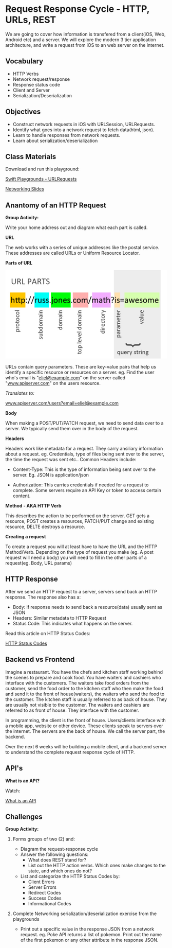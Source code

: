 # Request Response Cycle - HTTP, URLs, REST

We are going to cover how information is transfered from a client(iOS, Web, Android etc) and a server. We will explore the modern 3 tier application architecture, and write a request from iOS to an web server on the internet.


## Vocabulary
- HTTP Verbs
- Network request/response
- Response status code
- Client and Server
- Serialization/Deserialization


## Objectives
- Construct network requests in iOS with URLSession, URLRequests.
- Identify what goes into a network request to fetch data(html, json).
- Learn to handle responses from network requests.
- Learn about serialization/deserialization


## Class Materials

Download and run this playground:

[Swift Playgrounds - URLRequests](Networking.playground)

[Networking Slides](client-server.key)

## Anantomy of an HTTP Request

**Group Activity:**

Write your home address out and diagram what each part is called.

**URL**

The web works with a series of unique addresses like the postal service. These addresses are called URLs or Uniform Resource Locator.

**Parts of URL**

![URL Parts](query.jpg)

URLs contain query parameters. These are key-value pairs that help us identify a specific resource or resources on a server. eg. Find the user who's email is "eliel@example.com" on the server called "www.apiserver.com" on the users resource.

*Translates to:*

www.apiserver.com/users?email=eliel@example.com

**Body**

When making a POST/PUT/PATCH request, we need to send data over to a server. We typically send them over in the body of the request.

**Headers**

Headers work like metadata for a request. They carry ansiliary information about a request. eg. Credentials, type of files being sent over to the server, the time the request was sent etc..
Common Headers include: 

- Content-Type: This is the type of information being sent over to the server. Eg. JSON is application/json

- Authorization: This carries credentials if needed for a request to complete. Some servers require an API Key or token to access certain content.

**Method - AKA HTTP Verb**

This describes the action to be performed on the server. GET gets a resource, POST creates a resources, PATCH/PUT change and existing resource, DELTE destroys a resource.

**Creating a request**

To create a request you will at least have to have the URL and the HTTP Method/Verb. Depending on the type of request you make (eg. A post request will need a body) you will need to fill in the other parts of a request(eg. Body, URL params)

## HTTP Response

After we send an HTTP request to a server, servers send back an HTTP response. 
The response also has a:
- Body: if response needs to send back a resource(data) usually sent as JSON
- Headers: Similar metadata to HTTP Request
- Status Code: This indicates what happens on the server.

Read this article on HTTP Status Codes:

[HTTP Status Codes](https://httpstatuses.com)

## Backend vs Frontend

Imagine a restaurant. You have the chefs and kitchen staff working behind the scenes to prepare and cook food. You have waiters and cashiers who interface with the customers. The waiters take food orders from the customer, send the food order to the kitchen staff who then make the food and send it to the front of house(waiters), the waiters who send the food to the customer. The kitchen staff is usually referred to as back of house. They are usually not visible to the customer. The waiters and cashiers are referred to as front of house. They interface with the customer.

In programming, the client is the front of house. Users/clients interface with a mobile app, website or other device. These clients speak to servers over the internet. The servers are the back of house. We call the server part, the backend.

Over the next 6 weeks will be building a mobile client, and a backend server to understand the complete request response cycle of HTTP.


## API's

**What is an API?**

Watch:

[What is an API](https://www.youtube.com/watch?v=s7wmiS2mSXY)


## Challenges

**Group Activity:**

1. Forms groups of two (2) and:

    - Diagram the request-response cycle
    - Answer the following questions:
        - What does REST stand for?
        - List out the HTTP action verbs. Which ones make changes to the state, and which ones do not?
    - List and categorize the HTTP Status Codes by:
        - Client Errors
        - Server Errors
        - Redirect Codes
        - Success Codes
        - Informational Codes
        
2. Complete Networking serialization/deserialization exercise from the playgrounds
    
    - Print out a specific value in the response JSON from a network request. eg. Poke API returns a list of pokemon. Print out the name of the first pokemon or any other attribute in the response JSON.
